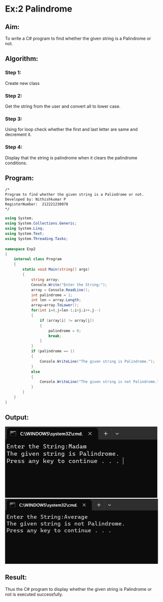 # Ex:2  Palindrome


## Aim:
To write a C# program to find whether the given string is a Palindrome or not.
## Algorithm:
### Step 1:
Create new class
### Step 2: 
Get the string from the user and convert all to lower case.
### Step 3:
Using for loop check whether the first and last letter are same and decrement it.
### Step 4:
Display that the string is palindrome when it clears the palindrome conditions. 

## Program:
```
/*
Program to find whether the given string is a Palindrome or not.
Developed by: Nithishkumar P
RegisterNumber:  212221230070
*/
```
```c#
using System;
using System.Collections.Generic;
using System.Linq;
using System.Text;
using System.Threading.Tasks;

namespace Exp2
{
    internal class Program
    {
        static void Main(string[] args)
        {
            string array;
            Console.Write("Enter the String:");
            array = Console.ReadLine();
            int palindrome = 1;
            int len = array.Length;
            array=array.ToLower(); 
            for(int i=0,j=len-1;i<j;i++,j--)
            {
                if (array[i] != array[j])
                {
                    palindrome = 0;
                    break;
                }
            }
            if (palindrome == 1)
            {
                Console.WriteLine("The given string is Palindrome.");
            }
            else
            {
                Console.WriteLine("The given string is not Palindrome.");
            }
        }
    }
}
```


## Output:
![](./out1.png)
![](./out2.png)


## Result:
Thus the C# program to display whether the given string is Palindrome or not is executed successfully.

